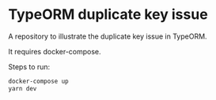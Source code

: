 # TypeORM duplicate key issue

A repository to illustrate the duplicate key issue in TypeORM.

It requires docker-compose.

Steps to run:

```bash
docker-compose up
yarn dev
```

